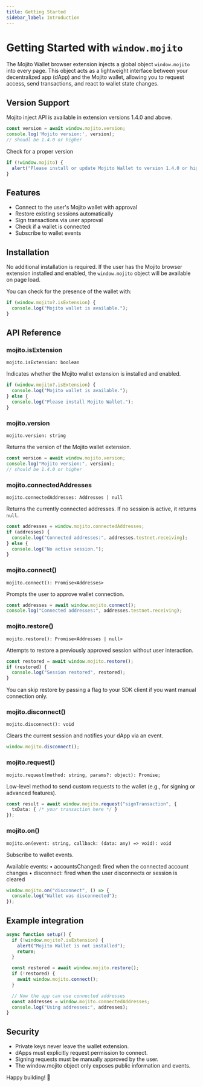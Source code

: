 ```yaml
---
title: Getting Started
sidebar_label: Introduction
---
```


# Getting Started with `window.mojito`

The Mojito Wallet browser extension injects a global object `window.mojito` into every page. This object acts as a lightweight interface between your decentralized app (dApp) and the Mojito wallet, allowing you to request access, send transactions, and react to wallet state changes.

## Version Support

Mojito inject API is available in extension versions 1.4.0 and above.

```ts
const version = await window.mojito.version;
console.log('Mojito version:', version);
// shoudl be 1.4.0 or higher
```

Check for a proper version
```ts
if (!window.mojito) {
  alert("Please install or update Mojito Wallet to version 1.4.0 or higher.");
}
```

## Features

- Connect to the user's Mojito wallet with approval
- Restore existing sessions automatically
- Sign transactions via user approval
- Check if a wallet is connected
- Subscribe to wallet events

## Installation

No additional installation is required. If the user has the Mojito browser extension installed and enabled, the `window.mojito` object will be available on page load.

You can check for the presence of the wallet with:

```ts
if (window.mojito?.isExtension) {
  console.log("Mojito wallet is available.");
}
```

## API Reference

### mojito.isExtension

`mojito.isExtension: boolean`

Indicates whether the Mojito wallet extension is installed and enabled.

```ts
if (window.mojito?.isExtension) {
  console.log("Mojito wallet is available.");
} else {
  console.log("Please install Mojito Wallet.");
}
```

### mojito.version

`mojito.version: string`

Returns the version of the Mojito wallet extension.

```ts
const version = await window.mojito.version;
console.log("Mojito version:", version);
// should be 1.4.0 or higher
```

### mojito.connectedAddresses
`mojito.connectedAddresses: Addresses | null`

Returns the currently connected addresses. If no session is active, it returns `null`.

```ts
const addresses = window.mojito.connectedAddresses;
if (addresses) {
  console.log("Connected addresses:", addresses.testnet.receiving);
} else {
  console.log("No active session.");
}
```

### mojito.connect()
`mojito.connect(): Promise<Addresses>`

Prompts the user to approve wallet connection.

```ts
const addresses = await window.mojito.connect();
console.log("Connected addresses:", addresses.testnet.receiving);
```

### mojito.restore()
`mojito.restore(): Promise<Addresses | null>`

Attempts to restore a previously approved session without user interaction.

```ts
const restored = await window.mojito.restore();
if (restored) {
  console.log("Session restored", restored);
}
```

You can skip restore by passing a flag to your SDK client if you want manual connection only.

### mojito.disconnect()
`mojito.disconnect(): void`

Clears the current session and notifies your dApp via an event.

```ts
window.mojito.disconnect();
```

### mojito.request()
`mojito.request(method: string, params?: object): Promise;`

Low-level method to send custom requests to the wallet (e.g., for signing or advanced features).

```ts
const result = await window.mojito.request("signTransaction", {
  txData: { /* your transaction here */ }
});
```

### mojito.on()
`mojito.on(event: string, callback: (data: any) => void): void`

Subscribe to wallet events.

Available events:
•	accountsChanged: fired when the connected account changes
•	disconnect: fired when the user disconnects or session is cleared

```ts
window.mojito.on("disconnect", () => {
  console.log("Wallet was disconnected");
});
```

## Example integration

```ts
async function setup() {
  if (!window.mojito?.isExtension) {
    alert("Mojito Wallet is not installed");
    return;
  }

  const restored = await window.mojito.restore();
  if (!restored) {
    await window.mojito.connect();
  }

  // Now the app can use connected addresses
  const addresses = window.mojito.connectedAddresses;
  console.log("Using addresses:", addresses);
}
```

## Security

- Private keys never leave the wallet extension.
- dApps must explicitly request permission to connect.
- Signing requests must be manually approved by the user.
- The window.mojito object only exposes public information and events.

Happy building! 🚀
